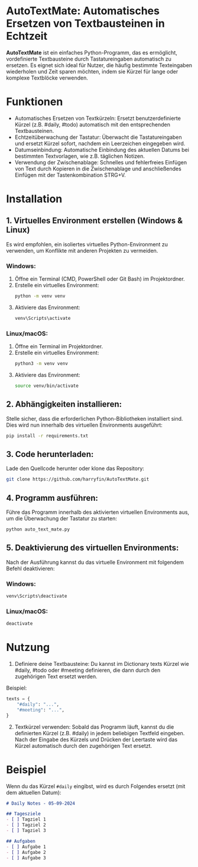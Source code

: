 # AutoTextMate: Automatisches Ersetzen von Textbausteinen in Echtzeit
**AutoTextMate** ist ein einfaches Python-Programm, das es ermöglicht, vordefinierte Textbausteine durch Tastatureingaben automatisch zu ersetzen. Es eignet sich ideal für Nutzer, die häufig bestimmte Texteingaben wiederholen und Zeit sparen möchten, indem sie Kürzel für lange oder komplexe Textblöcke verwenden.

# Funktionen
- Automatisches Ersetzen von Textkürzeln: Ersetzt benutzerdefinierte Kürzel (z.B. #daily, #todo) automatisch mit den entsprechenden Textbausteinen.
- Echtzeitüberwachung der Tastatur: Überwacht die Tastatureingaben und ersetzt Kürzel sofort, nachdem ein Leerzeichen eingegeben wird.
- Datumseinbindung: Automatische Einbindung des aktuellen Datums bei bestimmten Textvorlagen, wie z.B. täglichen Notizen.
- Verwendung der Zwischenablage: Schnelles und fehlerfreies Einfügen von Text durch Kopieren in die Zwischenablage und anschließendes Einfügen mit der Tastenkombination STRG+V.


# Installation

## 1. Virtuelles Environment erstellen (Windows & Linux)
Es wird empfohlen, ein isoliertes virtuelles Python-Environment zu verwenden, um Konflikte mit anderen Projekten zu vermeiden.

### Windows:
1. Öffne ein Terminal (CMD, PowerShell oder Git Bash) im Projektordner.
2. Erstelle ein virtuelles Environment:
   ```bash
   python -m venv venv
   ```
3. Aktiviere das Environment:
   ```bash
   venv\Scripts\activate
   ```

### Linux/macOS:
1. Öffne ein Terminal im Projektordner.
2. Erstelle ein virtuelles Environment:
   ```bash
   python3 -m venv venv
   ```
3. Aktiviere das Environment:
   ```bash
   source venv/bin/activate
   ```

## 2. Abhängigkeiten installieren:
Stelle sicher, dass die erforderlichen Python-Bibliotheken installiert sind. Dies wird nun innerhalb des virtuellen Environments ausgeführt:

```bash
pip install -r requirements.txt
```

## 3. Code herunterladen:
Lade den Quellcode herunter oder klone das Repository:

```bash
git clone https://github.com/harryfin/AutoTextMate.git
```

## 4. Programm ausführen:
Führe das Programm innerhalb des aktivierten virtuellen Environments aus, um die Überwachung der Tastatur zu starten:

```bash
python auto_text_mate.py
```

## 5. Deaktivierung des virtuellen Environments:
Nach der Ausführung kannst du das virtuelle Environment mit folgendem Befehl deaktivieren:

### Windows:
```bash
venv\Scripts\deactivate
```

### Linux/macOS:
```bash
deactivate
```


# Nutzung
1. Definiere deine Textbausteine:
Du kannst im Dictionary texts Kürzel wie #daily, #todo oder #meeting definieren, die dann durch den zugehörigen Text ersetzt werden.

Beispiel:

```python
texts = {
    "#daily": "...",
    "#meeting": "...",
}

```
2. Textkürzel verwenden:
Sobald das Programm läuft, kannst du die definierten Kürzel (z.B. #daily) in jedem beliebigen Textfeld eingeben. Nach der Eingabe des Kürzels und Drücken der Leertaste wird das Kürzel automatisch durch den zugehörigen Text ersetzt.

# Beispiel
Wenn du das Kürzel `#daily` eingibst, wird es durch Folgendes ersetzt (mit dem aktuellen Datum):

````markdown
# Daily Notes - 05-09-2024

## Tagesziele
- [ ] Tagziel 1
- [ ] Tagziel 2
- [ ] Tagziel 3

## Aufgaben
- [ ] Aufgabe 1
- [ ] Aufgabe 2
- [ ] Aufgabe 3
````
